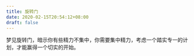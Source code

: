 ```yaml
---
title: 旋转门
date: 2020-02-15T20:54:12+08:00
draft: false
---
```


梦见旋转门，暗示你有些精力不集中，你需要集中精力，考虑一个踏实专一的计划，才能赢得一个切实的开始。

